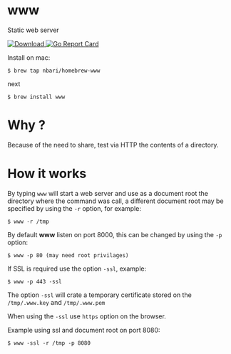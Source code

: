 # www

Static web server

 [ ![Download](https://api.bintray.com/packages/nbari/www/www/images/download.svg) ](https://bintray.com/nbari/www/www/_latestVersion)
 [![Go Report Card](https://goreportcard.com/badge/github.com/nbari/www)](https://goreportcard.com/report/github.com/nbari/www)

Install on mac:

    $ brew tap nbari/homebrew-www

next

    $ brew install www


# Why ?

Because of the need to share, test via HTTP the contents of a directory.


# How it works

By typing ``www`` will start a web server and use as a document root the
directory where the command was call, a different document root may be specified
by using the ``-r`` option, for example:

    $ www -r /tmp

By default  **www** listen on port 8000, this can be changed by using the ``-p`` option:

    $ www -p 80 (may need root privilages)


If SSL is required use the option ``-ssl``, example:

    $ www -p 443 -ssl

The option ``-ssl`` will crate a temporary certificate stored on the
``/tmp/.www.key`` and ``/tmp/.www.pem``

When using the ``-ssl`` use ``https`` option on the browser.

Example using ssl and document root on port 8080:

    $ www -ssl -r /tmp -p 8080
